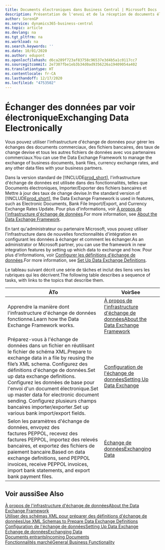 ```yaml
---
title: Documents électroniques dans Business Central | Microsoft Docs
description: Présentation de l'envoi et de la réception de documents électroniques dans Business Central.
author: SorenGP
ms.service: dynamics365-business-central
ms.topic: article
ms.devlang: na
ms.tgt_pltfrm: na
ms.workload: na
ms.search.keywords: ''
ms.date: 10/01/2020
ms.author: edupont
ms.openlocfilehash: d6ca289f723af83758c96537e3d4b5a1c0117cc7
ms.sourcegitcommit: 2e7307fbe1eb3b34d0ad9356226a19409054a402
ms.translationtype: HT
ms.contentlocale: fr-CA
ms.lasthandoff: 12/17/2020
ms.locfileid: "4753502"
---
```

# <a name="exchanging-data-electronically"></a><span data-ttu-id="69cd8-103">Échanger des données par voir électronique</span><span class="sxs-lookup"><span data-stu-id="69cd8-103">Exchanging Data Electronically</span></span>
<span data-ttu-id="69cd8-104">Vous pouvez utiliser l'infrastructure d'échange de données pour gérer les échanges des documents commerciaux, des fichiers bancaires, des taux de change devise et tous les autres fichiers de données avec vos partenaires commerciaux.</span><span class="sxs-lookup"><span data-stu-id="69cd8-104">You can use the Data Exchange Framework to manage the exchange of business documents, bank files, currency exchange rates, and any other data files with your business partners.</span></span>

<span data-ttu-id="69cd8-105">Dans la version standard de [!INCLUDE[prod_short](includes/prod_short.md)], l'infrastructure d'échange de données est utilisée dans des fonctionnalités, telles que Documents électroniques, Importer/Exporter des fichiers bancaires et Mettre à jour des taux de change devise.</span><span class="sxs-lookup"><span data-stu-id="69cd8-105">In the standard version of [!INCLUDE[prod_short](includes/prod_short.md)], the Data Exchange Framework is used in features, such as Electronic Documents, Bank File Import/Export, and Currency Exchange Rates Update.</span></span> <span data-ttu-id="69cd8-106">Pour plus d'informations, voir [À propos de l'infrastructure d'échange de données](across-about-the-data-exchange-framework.md).</span><span class="sxs-lookup"><span data-stu-id="69cd8-106">For more information, see [About the Data Exchange Framework](across-about-the-data-exchange-framework.md).</span></span>

<span data-ttu-id="69cd8-107">En tant qu'administrateur ou partenaire Microsoft, vous pouvez utiliser l'infrastructure dans de nouvelles fonctionnalités d'intégration en configurant les données à échanger et comment les échanger.</span><span class="sxs-lookup"><span data-stu-id="69cd8-107">As an administrator or Microsoft partner, you can use the framework in new integration features by setting up which data to exchange and how.</span></span> <span data-ttu-id="69cd8-108">Pour plus d'informations, voir [Configurer les définitions d'échange de données](across-how-to-set-up-data-exchange-definitions.md).</span><span class="sxs-lookup"><span data-stu-id="69cd8-108">For more information, see [Set Up Data Exchange Definitions](across-how-to-set-up-data-exchange-definitions.md).</span></span>

<span data-ttu-id="69cd8-109">Le tableau suivant décrit une série de tâches et inclut des liens vers les rubriques qui les décrivent.</span><span class="sxs-lookup"><span data-stu-id="69cd8-109">The following table describes a sequence of tasks, with links to the topics that describe them.</span></span>  

|<span data-ttu-id="69cd8-110">À</span><span class="sxs-lookup"><span data-stu-id="69cd8-110">To</span></span>|<span data-ttu-id="69cd8-111">Voir</span><span class="sxs-lookup"><span data-stu-id="69cd8-111">See</span></span>|  
|--------|---------|  
|<span data-ttu-id="69cd8-112">Apprendre la manière dont l'infrastructure d'échange de données fonctionne.</span><span class="sxs-lookup"><span data-stu-id="69cd8-112">Learn how the Data Exchange Framework works.</span></span>|[<span data-ttu-id="69cd8-113">À propos de l'infrastructure d'échange de données</span><span class="sxs-lookup"><span data-stu-id="69cd8-113">About the Data Exchange Framework</span></span>](across-about-the-data-exchange-framework.md)|  
|<span data-ttu-id="69cd8-114">Préparez-vous à l'échange de données dans un fichier en réutilisant le fichier de schéma XML.</span><span class="sxs-lookup"><span data-stu-id="69cd8-114">Prepare to exchange data in a file by reusing the file’s XML schema.</span></span> <span data-ttu-id="69cd8-115">Configurez des définitions d'échange de données.</span><span class="sxs-lookup"><span data-stu-id="69cd8-115">Set up data exchange definitions.</span></span> <span data-ttu-id="69cd8-116">Configurez les données de base pour l'envoi d'un document électronique.</span><span class="sxs-lookup"><span data-stu-id="69cd8-116">Set up master data for electronic document sending.</span></span> <span data-ttu-id="69cd8-117">Configurez plusieurs champs bancaires importer/exporter.</span><span class="sxs-lookup"><span data-stu-id="69cd8-117">Set up various bank import/export fields.</span></span>|[<span data-ttu-id="69cd8-118">Configuration de l'échange de données</span><span class="sxs-lookup"><span data-stu-id="69cd8-118">Setting Up Data Exchange</span></span>](across-set-up-data-exchange.md)|  
|<span data-ttu-id="69cd8-119">Selon les paramètres d'échange de données, envoyez des factures PEPPOL, recevez des factures PEPPOL, importez des relevés bancaires, et exportez des fichiers de paiement bancaire.</span><span class="sxs-lookup"><span data-stu-id="69cd8-119">Based on data exchange definitions, send PEPPOL invoices, receive PEPPOL invoices, import bank statements, and export bank payment files.</span></span>|[<span data-ttu-id="69cd8-120">Échange de données</span><span class="sxs-lookup"><span data-stu-id="69cd8-120">Exchanging Data</span></span>](across-exchange-data.md)|  

## <a name="see-also"></a><span data-ttu-id="69cd8-121">Voir aussi</span><span class="sxs-lookup"><span data-stu-id="69cd8-121">See Also</span></span>  
[<span data-ttu-id="69cd8-122">À propos de l'infrastructure d'échange de données</span><span class="sxs-lookup"><span data-stu-id="69cd8-122">About the Data Exchange Framework</span></span>](across-about-the-data-exchange-framework.md)  
[<span data-ttu-id="69cd8-123">Utiliser des schémas XML pour préparer des définitions d'échange de données</span><span class="sxs-lookup"><span data-stu-id="69cd8-123">Use XML Schemas to Prepare Data Exchange Definitions</span></span>](across-how-to-use-xml-schemas-to-prepare-data-exchange-definitions.md)  
[<span data-ttu-id="69cd8-124">Configuration de l'échange de données</span><span class="sxs-lookup"><span data-stu-id="69cd8-124">Setting Up Data Exchange</span></span>](across-set-up-data-exchange.md)  
[<span data-ttu-id="69cd8-125">Échange de données</span><span class="sxs-lookup"><span data-stu-id="69cd8-125">Exchanging Data</span></span>](across-exchange-data.md)  
[<span data-ttu-id="69cd8-126">Documents entrants</span><span class="sxs-lookup"><span data-stu-id="69cd8-126">Incoming Documents</span></span>](across-income-documents.md)  
[<span data-ttu-id="69cd8-127">Fonctionnalités marché</span><span class="sxs-lookup"><span data-stu-id="69cd8-127">General Business Functionality</span></span>](ui-across-business-areas.md)

